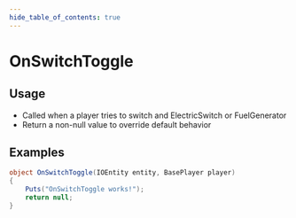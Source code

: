 ```yaml
---
hide_table_of_contents: true
---
```


# OnSwitchToggle

## Usage

* Called when a player tries to switch and ElectricSwitch or FuelGenerator
* Return a non-null value to override default behavior

## Examples

```csharp title=""
object OnSwitchToggle(IOEntity entity, BasePlayer player)
{
    Puts("OnSwitchToggle works!");
    return null;
}
```
